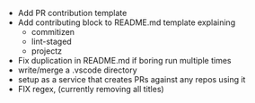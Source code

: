 - Add PR contribution template
- Add contributing block to README.md template explaining
    - commitizen
    - lint-staged
    - projectz
- Fix duplication in README.md if boring run multiple times
- write/merge a .vscode directory
- setup as a service that creates PRs against any repos using it
- FIX regex, (currently removing all titles)